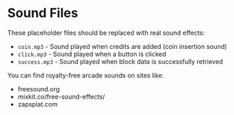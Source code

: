 # Sound Files

These placeholder files should be replaced with real sound effects:

- `coin.mp3` - Sound played when credits are added (coin insertion sound)
- `click.mp3` - Sound played when a button is clicked
- `success.mp3` - Sound played when block data is successfully retrieved

You can find royalty-free arcade sounds on sites like:

- freesound.org
- mixkit.co/free-sound-effects/
- zapsplat.com
